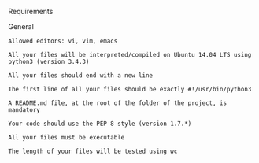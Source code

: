 Requirements


General

    Allowed editors: vi, vim, emacs
    
    All your files will be interpreted/compiled on Ubuntu 14.04 LTS using python3 (version 3.4.3)
    
    All your files should end with a new line
    
    The first line of all your files should be exactly #!/usr/bin/python3
    
    A README.md file, at the root of the folder of the project, is mandatory
    
    Your code should use the PEP 8 style (version 1.7.*)
    
    All your files must be executable
    
    The length of your files will be tested using wc
